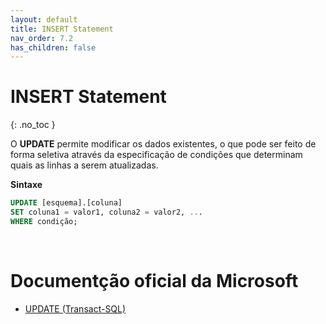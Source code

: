 ```yaml
---
layout: default
title: INSERT Statement
nav_order: 7.2
has_children: false
---
```



# INSERT Statement
{: .no_toc }


O **UPDATE** permite modificar os dados existentes, o que pode ser feito de forma seletiva através da especificação de condições que determinam quais as linhas a serem atualizadas. 

**Sintaxe** 

```sql
UPDATE [esquema].[coluna]
SET coluna1 = valor1, coluna2 = valor2, ...
WHERE condição; 
```

<br>

# Documentção oficial da Microsoft

- [UPDATE (Transact-SQL)](https://learn.microsoft.com/en-us/sql/t-sql/queries/update-transact-sql)

